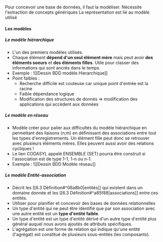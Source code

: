 Pour concevoir une base de données, il faut la modéliser. 
	Nécessite l'extraction de concepts génériques
	La représentation est lié au modèle utilisé

#### Les modèles  

##### Le modèle hiérarchique
- L'un des premiers modèles utilisés.
- Chaque élément **dépend d'un seul élément mère** mais peut avoir **des éléments soeurs** et **des éléments filles**.
	Utile pour classer des informations qui sont ancrés dans le temps.
- Exemple :
![[Dessin BDD modèle Hierarchique]]
- Point faibles :
	- Recherche difficile est couteuse car unique point d'entrée est la racine
	- Faible dépendance logique
	- Modification des structures de donnés => modification des applications qui accèdent aux données

##### Le modèle en réseau
- Modèle créer pour palier aux difficultés du modèle hiérarchique en permettant des liaisons (n;m) en définissant des associations entre tout les types d'enregistrements.
	Un élément fille peut donc se retrouver avec plusieurs éléments mères.
	Elles peuvent aussi avoir des relations cycliques !
- Le lien CODASYL appelé ENSEMBLE (SET) pourra être construit si l'association est de type 1-1, 1-n ou n-1.
- Exemple :
![[Dessin BDD Modèle réseau]]

##### Le modèle Entité-association
- Décrit les [[6.3 Définition#^06a8b0|entités]] qui existent dans un domaine donnée et les [[6.3 Définition#^a85f88|associations]] entre ces entités.
- Utiliser pour planifier et concevoir des bases de données relationnelles 
- Un type d'entité qui ne peut être identifié que par son association avec une autre entité est un **type d'entité faible**.
- Un type d'entité est un type d'entité dérivé d'un autre type d'entité plus général auquel nous avons ajoutés de attributs spécifiques.
- L'agrégation est une forme de relation qui indique qu'une entité (l'agrégat) est constitué de plusieurs sous-entités (les composants).